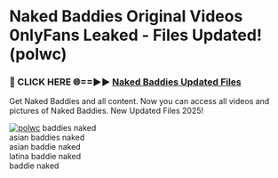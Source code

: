 # Naked Baddies Original Videos 0nlyFans Leaked - Files Updated! (polwc)

<h3>🔴 CLICK HERE 🌐==►► <a href="https://tinyurl.com/yckcrads" rel="nofollow">Naked Baddies Updated Files</a></h3>

Get Naked Baddies and all content. Now you can access all videos and pictures of Naked Baddies. New Updated Files 2025!

[![polwc](https://i.imgur.com/hpKpOFt.gif)](https://tinyurl.com/yckcrads)
baddies naked<br>
asian baddies naked<br>
asian baddie naked<br>
latina baddie naked<br>
baddie naked